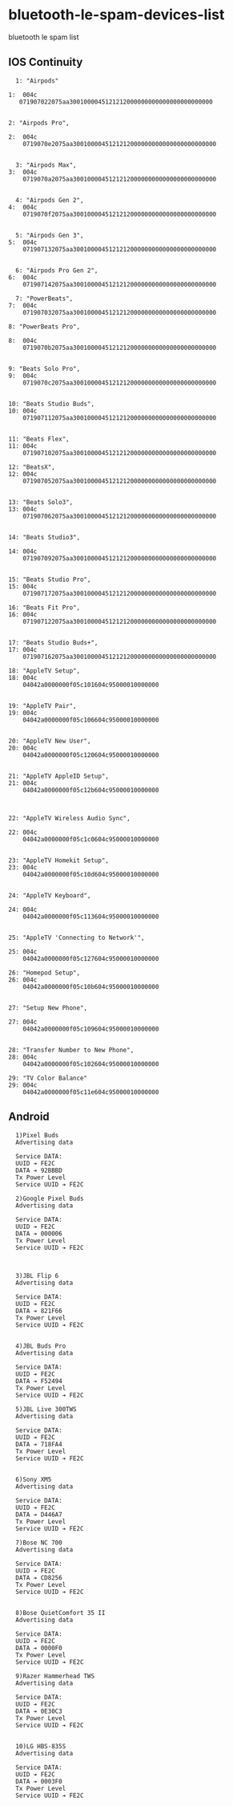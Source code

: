 # bluetooth-le-spam-devices-list
bluetooth le spam list

## IOS Continuity

      1: "Airpods"
    
    1:  004c
       071907022075aa3001000045121212000000000000000000000000


    2: "Airpods Pro",

    2:  004c 
        0719070e2075aa3001000045121212000000000000000000000000


      3: "Airpods Max",
    3:  004c 
        0719070a2075aa3001000045121212000000000000000000000000


      4: "Airpods Gen 2",
    4:  004c
        0719070f2075aa3001000045121212000000000000000000000000


      5: "Airpods Gen 3",
    5:  004c
        071907132075aa3001000045121212000000000000000000000000


      6: "Airpods Pro Gen 2",
    6:  004c 
        071907142075aa3001000045121212000000000000000000000000

      7: "PowerBeats",     
    7:  004c  
        071907032075aa3001000045121212000000000000000000000000

    8: "PowerBeats Pro",

    8:  004c 
        0719070b2075aa3001000045121212000000000000000000000000


    9: "Beats Solo Pro",
    9:  004c
        0719070c2075aa3001000045121212000000000000000000000000


    10: "Beats Studio Buds",
    10: 004c 
        071907112075aa3001000045121212000000000000000000000000


    11: "Beats Flex",
    11: 004c
        071907102075aa3001000045121212000000000000000000000000

    12: "BeatsX",
    12: 004c
        071907052075aa3001000045121212000000000000000000000000


    13: "Beats Solo3",
    13: 004c 
        071907062075aa3001000045121212000000000000000000000000


    14: "Beats Studio3",

    14: 004c 
        071907092075aa3001000045121212000000000000000000000000


    15: "Beats Studio Pro",
    15: 004c
        071907172075aa3001000045121212000000000000000000000000

    16: "Beats Fit Pro",
    16: 004c 
        071907122075aa3001000045121212000000000000000000000000


    17: "Beats Studio Buds+",
    17: 004c 
        071907162075aa3001000045121212000000000000000000000000

    18: "AppleTV Setup",
    18: 004c 
        04042a0000000f05c101604c95000010000000


    19: "AppleTV Pair",
    19: 004c 
        04042a0000000f05c106604c95000010000000


    20: "AppleTV New User",
    20: 004c
        04042a0000000f05c120604c95000010000000


    21: "AppleTV AppleID Setup",
    21: 004c 
        04042a0000000f05c12b604c95000010000000



    22: "AppleTV Wireless Audio Sync",

    22: 004c 
        04042a0000000f05c1c0604c95000010000000


    23: "AppleTV Homekit Setup",
    23: 004c
        04042a0000000f05c10d604c95000010000000


    24: "AppleTV Keyboard",

    24: 004c
        04042a0000000f05c113604c95000010000000


    25: "AppleTV 'Connecting to Network'",

    25: 004c 
        04042a0000000f05c127604c95000010000000

    26: "Homepod Setup",
    26: 004c 
        04042a0000000f05c10b604c95000010000000


    27: "Setup New Phone",

    27: 004c 
        04042a0000000f05c109604c95000010000000


    28: "Transfer Number to New Phone",
    28: 004c
        04042a0000000f05c102604c95000010000000

    29: "TV Color Balance"
    29: 004c 
        04042a0000000f05c11e604c95000010000000
## Android

      1)Pixel Buds
      Advertising data

      Service DATA:
      UUID ➔ FE2C
      DATA ➔ 92BBBD
      Tx Power Level
      Service UUID ➔ FE2C

      2)Google Pixel Buds
      Advertising data

      Service DATA:
      UUID ➔ FE2C
      DATA ➔ 000006
      Tx Power Level
      Service UUID ➔ FE2C



      3)JBL Flip 6
      Advertising data

      Service DATA:
      UUID ➔ FE2C
      DATA ➔ 821F66
      Tx Power Level
      Service UUID ➔ FE2C

      
      4)JBL Buds Pro
      Advertising data
      
      Service DATA:
      UUID ➔ FE2C
      DATA ➔ F52494
      Tx Power Level
      Service UUID ➔ FE2C

      5)JBL Live 300TWS
      Advertising data
      
      Service DATA:
      UUID ➔ FE2C
      DATA ➔ 718FA4
      Tx Power Level
      Service UUID ➔ FE2C
      
      
      6)Sony XM5
      Advertising data
      
      Service DATA:
      UUID ➔ FE2C
      DATA ➔ D446A7
      Tx Power Level
      Service UUID ➔ FE2C
      
      7)Bose NC 700
      Advertising data
      
      Service DATA:
      UUID ➔ FE2C
      DATA ➔ CD8256
      Tx Power Level
      Service UUID ➔ FE2C
      
      
      8)Bose QuietComfort 35 II
      Advertising data
      
      Service DATA:
      UUID ➔ FE2C
      DATA ➔ 0000F0
      Tx Power Level
      Service UUID ➔ FE2C
      
      9)Razer Hammerhead TWS
      Advertising data
      
      Service DATA:
      UUID ➔ FE2C
      DATA ➔ 0E30C3
      Tx Power Level
      Service UUID ➔ FE2C
      
      
      10)LG HBS-835S
      Advertising data
      
      Service DATA:
      UUID ➔ FE2C
      DATA ➔ 0003F0
      Tx Power Level
      Service UUID ➔ FE2C
